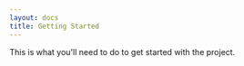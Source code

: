 ```yaml
---
layout: docs
title: Getting Started
---
```


This is what you'll need to do to get started with the project.
